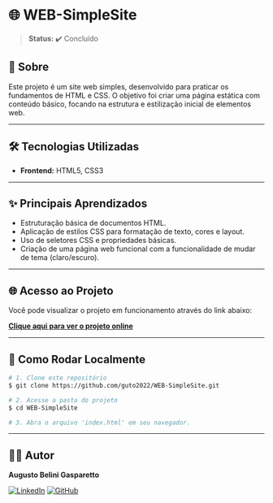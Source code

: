 # 🌐 WEB-SimpleSite

> **Status:** ✔️ Concluído

## 📖 Sobre

Este projeto é um site web simples, desenvolvido para praticar os fundamentos de HTML e CSS. O objetivo foi criar uma página estática com conteúdo básico, focando na estrutura e estilização inicial de elementos web.

---

## 🛠️ Tecnologias Utilizadas

*   **Frontend:** HTML5, CSS3

---

## ✨ Principais Aprendizados

*   Estruturação básica de documentos HTML.
*   Aplicação de estilos CSS para formatação de texto, cores e layout.
*   Uso de seletores CSS e propriedades básicas.
*   Criação de uma página web funcional com a funcionalidade de mudar de tema (claro/escuro).

---

## 🌐 Acesso ao Projeto

Você pode visualizar o projeto em funcionamento através do link abaixo:

**[Clique aqui para ver o projeto online](https://guto2022.github.io/WEB-SimpleSite/)**

---

## 🏁 Como Rodar Localmente

```bash
# 1. Clone este repositório
$ git clone https://github.com/guto2022/WEB-SimpleSite.git

# 2. Acesse a pasta do projeto
$ cd WEB-SimpleSite

# 3. Abra o arquivo 'index.html' em seu navegador.
```

---

## 👨‍💻 Autor

**Augusto Belini Gasparetto**

[![LinkedIn](https://img.shields.io/badge/LinkedIn-0077B5?style=for-the-badge&logo=linkedin&logoColor=white)](https://www.linkedin.com/in/augustobelinigasparetto/)
[![GitHub](https://img.shields.io/badge/GitHub-181717?style=for-the-badge&logo=github&logoColor=white)](https://github.com/guto2022)
